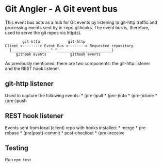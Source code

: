 # Git Angler - A Git event bus

This event bus acts as a hub for Git events by listening to git-http traffic and processing events sent by in-repo githooks. The event bus is, therefore, used to serve the git repos via http(s).

            git-http             git-http
    Client <--------> Event Bus <--------> Requested repository
      |__________________^ ^_________________________|
         githook events           githook events

As previously mentioned, there are two components: the git-http listener and the REST hook listener.

## git-http listener

Used to capture the following events:
    * (pre-)pull
    * (pre-)info
    * (pre-)clone
    * (pre-)push

## REST hook listener

Events sent from local (client) repo with hooks installed:
    * merge
    * pre-rebase
    * (pre|post)-commit
    * post-checkout
    * (pre-)receive


## Testing
Run `npm test`